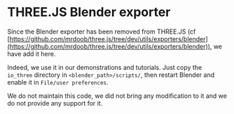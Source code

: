 # THREE.JS Blender exporter

Since the Blender exporter has been removed from THREE.JS (cf [https://github.com/mrdoob/three.js/tree/dev/utils/exporters/blender](https://github.com/mrdoob/three.js/tree/dev/utils/exporters/blender)), we have add it here.

Indeed, we use it in our demonstrations and tutorials. Just copy the `io_three` directory in `<blender_path>/scripts/`, then restart Blender and enable it in `File/user preferences`.

We do not maintain this code, we did not bring any modification to it and we do not provide any support for it.

